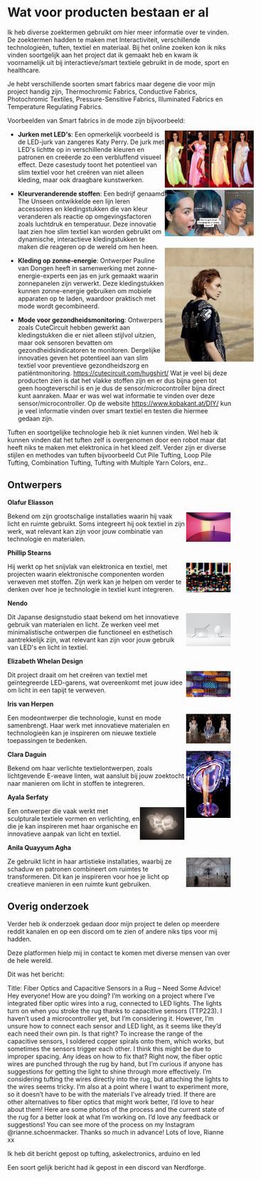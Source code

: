 # Wat voor producten bestaan er al

Ik heb diverse zoektermen gebruikt om hier meer informatie over te vinden. De zoektermen hadden te maken met Interactiviteit, verschillende technologieën, tuften, textiel en materiaal. Bij het online zoeken kon ik niks vinden soortgelijk aan het project dat ik gemaakt heb en kwam ik voornamelijk uit bij interactieve/smart textiele gebruikt in de mode, sport en healthcare. 

Je hebt verschillende soorten smart fabrics maar degene die voor mijn project handig zijn, Thermochromic Fabrics, Conductive Fabrics, Photochromic Textiles, Pressure-Sensitive Fabrics, Illuminated Fabrics en Temperature Regulating Fabrics. 

Voorbeelden van Smart fabrics in de mode zijn bijvoorbeeld:

<div style="float: right; margin: 0px -50px 0px 0px;">
    <img src="../images/marktonderzoek/jurk-katyperry.jpg" alt="Olafur Eliasson" width="200">
</div>

- **Jurken met LED's**: Een opmerkelijk voorbeeld is de LED-jurk van zangeres Katy Perry. De jurk met LED's lichtte op in verschillende kleuren en patronen en creëerde zo een verbluffend visueel effect. Deze casestudy toont het potentieel van slim textiel voor het creëren van niet alleen kleding, maar ook draagbare kunstwerken.

<div style="float: right; margin: 0px -50px 0px 0px;">
    <img src="../images/marktonderzoek/kleurveranderendestoffen.jpg" alt="Olafur Eliasson" width="200">
</div>

- **Kleurveranderende stoffen**: Een bedrijf genaamd The Unseen ontwikkelde een lijn leren accessoires en kledingstukken die van kleur veranderen als reactie op omgevingsfactoren zoals luchtdruk en temperatuur. Deze innovatie laat zien hoe slim textiel kan worden gebruikt om dynamische, interactieve kledingstukken te maken die reageren op de wereld om hen heen. 

<div style="float: right; margin: -20px -50px 0px 0px;">
    <img src="../images/marktonderzoek/zonne-energie.jpg" alt="Olafur Eliasson" width="200">
</div>

- **Kleding op zonne-energie**: Ontwerper Pauline van Dongen heeft in samenwerking met zonne-energie-experts een jas en jurk gemaakt waarin zonnepanelen zijn verwerkt. Deze kledingstukken kunnen zonne-energie gebruiken om mobiele apparaten op te laden, waardoor praktisch met mode wordt gecombineerd.

- **Mode voor gezondheidsmonitoring**: Ontwerpers zoals CuteCircuit hebben gewerkt aan kledingstukken die er niet alleen stijlvol uitzien, maar ook sensoren bevatten om gezondheidsindicatoren te monitoren. Dergelijke innovaties geven het potentieel aan van slim textiel voor preventieve gezondheidszorg en patiëntmonitoring. https://cutecircuit.com/hugshirt/
Wat je veel bij deze producten zien is dat het vlakke stoffen zijn en er dus bijna geen tot geen hoogteverschil is en je dus de sensor/microcontroller bijna direct kunt aanraken. Maar er was wel wat informatie te vinden over deze sensor/microcontroller. 
Op de website https://www.kobakant.at/DIY/ kun je veel informatie vinden over smart textiel en testen die hiermee gedaan zijn. 

Tuften en soortgelijke technologie heb ik niet kunnen vinden. Wel heb ik kunnen vinden dat het tuften zelf is overgenomen door een robot maar dat heeft niks te maken met elektronica in het kleed zelf. Verder zijn er diverse stijlen en methodes van tuften bijvoorbeeld Cut Pile Tufting, Loop Pile Tufting, Combination Tufting, Tufting with Multiple Yarn Colors, enz..


## Ontwerpers 
**Olafur Eliasson**

<div style="float: right; margin-right: 2px;">
    <img src="../images/marktonderzoek/olafur-eliasson.jpg" alt="Olafur Eliasson" width="100">
</div>

Bekend om zijn grootschalige installaties waarin hij vaak licht en ruimte gebruikt. Soms integreert hij ook textiel in zijn werk, wat relevant kan zijn voor jouw combinatie van technologie en materialen.

**Phillip Stearns**

<div style="float: right; margin-right: 2px;">
    <img src="../images/marktonderzoek/phillip-stearns.jpg" alt="Olafur Eliasson" width="100">
</div>

Hij werkt op het snijvlak van elektronica en textiel, met projecten waarin elektronische componenten worden verweven met stoffen. Zijn werk kan je helpen om verder te denken over hoe je technologie in textiel kunt integreren. 

**Nendo**

<div style="float: right; margin-right: 2px;">
    <img src="../images/marktonderzoek/nendo.jpg" alt="Olafur Eliasson" width="100">
</div>

Dit Japanse designstudio staat bekend om het innovatieve gebruik van materialen en licht. Ze werken veel met minimalistische ontwerpen die functioneel en esthetisch aantrekkelijk zijn, wat relevant kan zijn voor jouw gebruik van LED's en licht in textiel. 

**Elizabeth Whelan Design**

<div style="float: right; margin-right: 2px;">
    <img src="../images/marktonderzoek/elizabeth-whelan.jpg" alt="Olafur Eliasson" width="100">
</div>

Dit project draait om het creëren van textiel met geïntegreerde LED-garens, wat overeenkomt met jouw idee om licht in een tapijt te verweven.

**Iris van Herpen**

<div style="float: right; margin-right: 2px;">
    <img src="../images/marktonderzoek/iris-van-herpen.jpg" alt="Olafur Eliasson" width="100">
</div>

Een modeontwerper die technologie, kunst en mode samenbrengt. Haar werk met innovatieve materialen en technologieën kan je inspireren om nieuwe textiele toepassingen te bedenken.

**Clara Daguin**

<div style="float: right; margin: -30px 2px 00;">
    <img src="../images/marktonderzoek/clara-daguin.jpg" alt="Olafur Eliasson" width="100">
</div>

Bekend om haar verlichte textielontwerpen, zoals lichtgevende E-weave linten, wat aansluit bij jouw zoektocht naar manieren om licht in stoffen te integreren. 

**Ayala Serfaty**

<div style="float: right; margin-right: 2px;">
    <img src="../images/marktonderzoek/ayala-serfaty.jpg" alt="Olafur Eliasson" width="100">
</div>

Een ontwerper die vaak werkt met sculpturale textiele vormen en verlichting, en die je kan inspireren met haar organische en innovatieve aanpak van licht en textiel.

**Anila Quayyum Agha**

<div style="float: right; margin-right: 2px;">
    <img src="../images/marktonderzoek/anila-quayyum-agha.jpg" alt="Olafur Eliasson" width="100">
</div>

Ze gebruikt licht in haar artistieke installaties, waarbij ze schaduw en patronen combineert om ruimtes te transformeren. Dit kan je inspireren voor hoe je licht op creatieve manieren in een ruimte kunt gebruiken. 


## Overig onderzoek

Verder heb ik onderzoek gedaan door mijn project te delen op meerdere reddit kanalen en op een discord om te zien of andere niks tips voor mij hadden.

Deze platformen hielp mij in contact te komen met diverse mensen van over de hele wereld. 

Dit was het bericht:

Title: Fiber Optics and Capacitive Sensors in a Rug – Need Some Advice!
Hey everyone! How are you doing?
I’m working on a project where I’ve integrated fiber optic wires into a rug, connected to LED lights. The lights turn on when you stroke the rug thanks to capacitive sensors (TTP223). I haven’t used a microcontroller yet, but I’m considering it. However, I’m unsure how to connect each sensor and LED light, as it seems like they’d each need their own pin. Is that right?
To increase the range of the capacitive sensors, I soldered copper spirals onto them, which works, but sometimes the sensors trigger each other. I think this might be due to improper spacing. Any ideas on how to fix that?
Right now, the fiber optic wires are punched through the rug by hand, but I’m curious if anyone has suggestions for getting the light to shine through more effectively. I’m considering tufting the wires directly into the rug, but attaching the lights to the wires seems tricky.
I’m also at a point where I want to experiment more, so it doesn’t have to be with the materials I’ve already tried. If there are other alternatives to fiber optics that might work better, I’d love to hear about them!
Here are some photos of the process and the current state of the rug for a better look at what I’m working on.
I’d love any feedback or suggestions! You can see more of the process on my Instagram @rianne.schoenmacker.
Thanks so much in advance!
Lots of love,
Rianne xx

Ik heb dit bericht gepost op tufting, askelectronics, arduino en led

Een soort gelijk bericht had ik gepost in een discord van Nerdforge.


